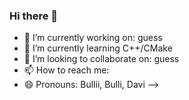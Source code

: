 ### Hi there 👋
- 🔭 I’m currently working on: guess
- 🌱 I’m currently learning C++/CMake
- 👯 I’m looking to collaborate on: guess
- 📫 How to reach me: 
- 😄 Pronouns: Bullii, Bulli, Davi
-->

<!--
**padrepio666/padrepio666** is a ✨ _special_ ✨ repository because its `README.md` (this file) appears on your GitHub profile.

Here are some ideas to get you started:

- 🔭 I’m currently working on: guess
- 🌱 I’m currently learning C++/CMake
- 👯 I’m looking to collaborate on: guess
- 📫 How to reach me: 
- 😄 Pronouns: Bullii, Bulli, Davi
-->
